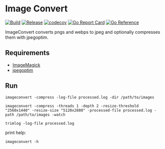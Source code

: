 # Image Convert

[![Build](https://github.com/kmulvey/imageconvert/actions/workflows/build.yml/badge.svg)](https://github.com/kmulvey/imageconvert/actions/workflows/build.yml) [![Release](https://github.com/kmulvey/imageconvert/actions/workflows/release.yml/badge.svg)](https://github.com/kmulvey/imageconvert/actions/workflows/release.yml) [![codecov](https://codecov.io/gh/kmulvey/imageconvert/branch/main/graph/badge.svg?token=XpJ5kCJzsn)](https://codecov.io/gh/kmulvey/imageconvert) [![Go Report Card](https://goreportcard.com/badge/github.com/kmulvey/imageconvert/v2)](https://goreportcard.com/report/github.com/kmulvey/imageconvert/v2) [![Go Reference](https://pkg.go.dev/badge/github.com/kmulvey/imageconvert/v2.svg)]([https://pkg.go.dev/github.com/kmulvey/imageconvert/v2](https://pkg.go.dev/github.com/kmulvey/imageconvert/v2/pkg/imageconvert))

ImageConvert converts pngs and webps to jpeg and optionally compresses them with jpegoptim. 

## Requirements
- [ImageMagick](https://imagemagick.org/)
- [jpegoptim](https://github.com/tjko/jpegoptim)

## Run
```
imageconvert -compress -log-file processed.log -dir /path/to/images
```
```
imageconvert -compress -threads 1 -depth 2 -resize-threshold "2560x1440" -resize-size "5120x2880" -processed-file processed.log -path /path/to/images -watch
```
```
trimlog -log-file processed.log
```

print help:

`imageconvert -h`
